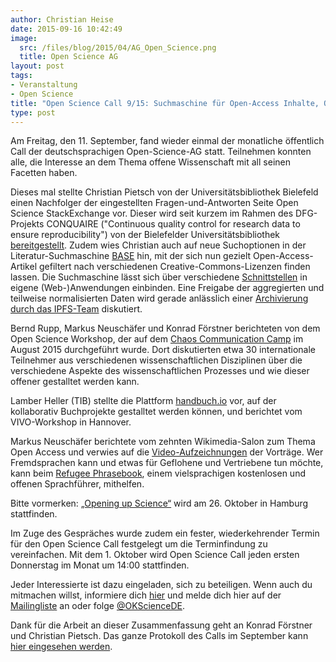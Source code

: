 ```yaml
---
author: Christian Heise
date: 2015-09-16 10:42:49
image:
  src: /files/blog/2015/04/AG_Open_Science.png
  title: Open Science AG
layout: post
tags:
- Veranstaltung
- Open Science
title: "Open Science Call 9/15: Suchmaschine für Open-Access Inhalte, Opening up Science in Hamburg, Rückblick Chaos Communication Camp und vieles mehr"
type: post
---
```

Am Freitag, den 11. September, fand wieder einmal der monatliche öffentlich Call der deutschsprachigen Open-Science-AG statt. Teilnehmen konnten alle, die Interesse an dem Thema offene Wissenschaft mit all seinen Facetten haben.

Dieses mal stellte Christian Pietsch von der Universitätsbibliothek Bielefeld einen Nachfolger der eingestellten Fragen-und-Antworten Seite Open Science StackExchange vor. Dieser wird seit kurzem im Rahmen des DFG-Projekts CONQUAIRE ("Continuous quality control for research data to ensure reproducibility") von der Bielefelder Universitätsbibliothek [bereitgestellt](https://openscience.ub.uni-bielefeld.de). Zudem wies Christian auch auf neue Suchoptionen in der Literatur-Suchmaschine [BASE](https://base-search.net/Search/Advanced) hin, mit der sich nun gezielt Open-Access-Artikel gefiltert nach verschiedenen Creative-Commons-Lizenzen finden lassen. Die Suchmaschine lässt sich über verschiedene [Schnittstellen](https://base-search.net/about/de/about_develop.php?menu=2) in eigene (Web-)Anwendungen einbinden. Eine Freigabe der aggregierten und teilweise normalisierten Daten wird gerade anlässlich einer [Archivierung durch das IPFS-Team](https://github.com/ipfs/archives/issues/3) diskutiert.

Bernd Rupp, Markus Neuschäfer und Konrad Förstner berichteten von dem Open Science Workshop, der auf dem [Chaos Communication Camp](https://events.ccc.de/camp/2015/wiki/Main_Page) im August 2015 durchgeführt wurde. Dort diskutierten etwa 30 internationale Teilnehmer aus verschiedenen wissenschaftlichen Disziplinen über die verschiedene Aspekte des wissenschaftlichen Prozesses und wie dieser offener gestalltet werden kann.

Lamber Heller (TIB) stellte die Plattform [handbuch.io](http://handbuch.io) vor, auf der kollaborativ Buchprojekte gestalltet werden können, und berichtet vom VIVO-Workshop in Hannover.

Markus Neuschäfer berichtete vom zehnten Wikimedia-Salon zum Thema Open Access und verwies auf die [Video-Aufzeichnungen](https://www.yqoutube.com/watch?v=fkaVTAEz5wE) der Vorträge. Wer Fremdsprachen kann und etwas für Geflohene und Vertriebene tun möchte, kann beim [Refugee Phrasebook](http://www.refugeephrasebook.de), einem vielsprachigen kostenlosen und offenen Sprachführer, mithelfen.

Bitte vormerken: [„Opening up Science“](https://www.leibniz-science20.de/en/opening-up-science/) wird am 26. Oktober in Hamburg stattfinden.

Im Zuge des Gespräches wurde zudem ein fester, wiederkehrender Termin für den Open Science Call festgelegt um die Terminfindung zu vereinfachen. Mit dem 1. Oktober wird Open Science Call jeden ersten Donnerstag im Monat um 14:00 stattfinden.

Jeder Interessierte ist dazu eingeladen, sich zu beteiligen. Wenn auch du mitmachen willst, informiere dich [hier](https://pad.okfn.org/p/Open_Science_AG_Public_Call_006) und melde dich hier auf der [Mailingliste](https://lists.okfn.org/mailman/listinfo/open-science-de) an oder folge [@OKScienceDE](https://twitter.com/OKScienceDE).

Dank für die Arbeit an dieser Zusammenfassung geht an Konrad Förstner und Christian Pietsch. Das ganze Protokoll des Calls im September kann [hier eingesehen werden](https://pad.okfn.org/p/Open_Science_AG_Public_Call_005).

